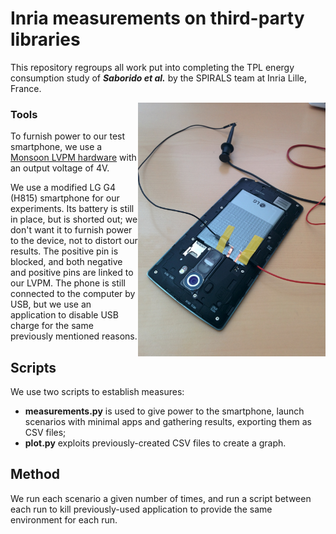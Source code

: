 # Inria measurements on third-party libraries

This repository regroups all work put into completing the TPL energy consumption study of ***Saborido et al.*** by the 
SPIRALS team at Inria Lille, France.

<img align="right" src="phone.jpg" width="300"/>

### Tools

To furnish power to our test smartphone, we use a [Monsoon LVPM hardware](https://www.msoon.com/powermonitor-support)
with an output voltage of 4V.

We use a modified LG G4 (H815) smartphone for our experiments. Its battery is still in place, but is shorted out; we 
don't want it to furnish power to the device, not to distort our results. The positive pin is blocked, and both negative 
and positive pins are linked to our LVPM. The phone is still connected to the computer by USB, but we use an application 
to disable USB charge for the same previously mentioned reasons.

## Scripts 

We use two scripts to establish measures:
* **measurements.py** is used to give power to the smartphone, launch scenarios with minimal apps and gathering results, 
exporting them as CSV files;
* **plot.py** exploits previously-created CSV files to create a graph.

## Method

We run each scenario a given number of times, and run a script between each run to kill previously-used application to
provide the same environment for each run.
